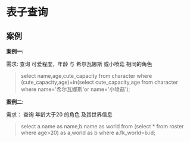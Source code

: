 # 表子查询

## 案例

**案例一:**

需求: 查询 可爱程度，年龄 与 希尔瓦娜斯 或小喷菇 相同的角色

>select name,age,cute_capacity from character where (cute_capacity,age)=in(select cute_capacity,age from character where name='希尔瓦娜斯'or name='小喷菇');

**案例二:**

需求： 查询 年龄大于20 的角色 及其世界信息

>select a.name as name,b.name as world from (select * from roster where age>20) as a,world as b where a.fk_world=b.id;

